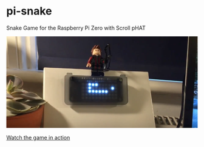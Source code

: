 # pi-snake
Snake Game for the Raspberry Pi Zero with Scroll pHAT

![Alt text](/Screen%20Shot%202017-02-26%20at%2020.32.35.png?raw=true "pi-snake demo video")

[Watch the game in action](https://www.youtube.com/watch?v=unmKEGNRAU4)

